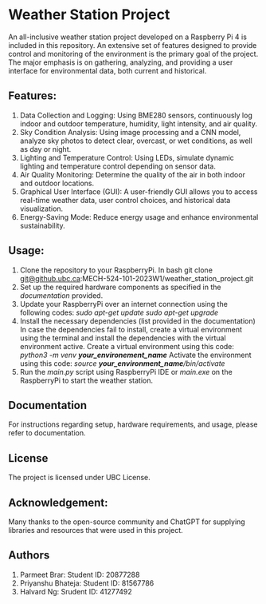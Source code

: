 # Weather Station Project
An all-inclusive weather station project developed on a Raspberry Pi 4 is included in this repository. An extensive set of features designed to provide control and monitoring of the environment is the primary goal of the project. The major emphasis is on gathering, analyzing, and providing a user interface for environmental data, both current and historical.

## Features:
1. Data Collection and Logging: 
Using BME280 sensors, continuously log indoor and outdoor temperature, humidity, light intensity, and air quality.
2. Sky Condition Analysis: 
Using image processing and a CNN model, analyze sky photos to detect clear, overcast, or wet conditions, as well as day or night.
3. Lighting and Temperature Control: 
Using LEDs, simulate dynamic lighting and temperature control depending on sensor data.
4. Air Quality Monitoring: 
Determine the quality of the air in both indoor and outdoor locations.
5. Graphical User Interface (GUI): 
A user-friendly GUI allows you to access real-time weather data, user control choices, and historical data visualization.
6. Energy-Saving Mode: 
Reduce energy usage and enhance environmental sustainability.

## Usage:
1. Clone the repository to your RaspberryPi.
    In bash
    git clone git@github.ubc.ca:MECH-524-101-2023W1/weather_station_project.git
2. Set up the required hardware components as specified in the *documentation* provided.
3. Update your RaspberryPi over an internet connection using the following codes:
                    *sudo apt-get update*
                    *sudo apt-get upgrade*
4. Install the necessary dependencies (list provided in the documentation)
    In case the dependencies fail to install, create a virtual environment using the terminal and install the dependencies with the virtual environment active.
    Create a virtual environment using this code:
                    *python3 -m venv **your_environement_name***
    Activate the environment using this code:
                    *source **your_environment_name**/bin/activate*
5. Run the *main.py* script using RaspberryPi IDE or *main.exe* on the RaspberryPi to start the weather station.

## Documentation
For instructions regarding setup, hardware requirements, and usage, please refer to documentation.

## License
The project is licensed under UBC License.

## Acknowledgement:
Many thanks to the open-source community and ChatGPT for supplying libraries and resources that were used in this project.

## Authors
1. Parmeet Brar:        Student ID: 20877288
2. Priyanshu Bhateja:   Student ID: 81567786
3. Halvard Ng:          Srudent ID: 41277492




